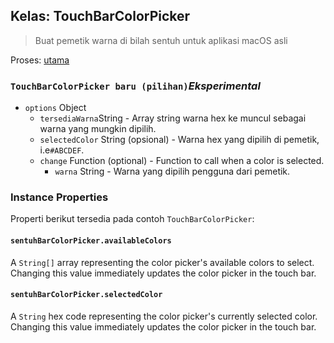 ## Kelas: TouchBarColorPicker

> Buat pemetik warna di bilah sentuh untuk aplikasi macOS asli

Proses: [utama](../tutorial/application-architecture.md#main-and-renderer-processes)

### `TouchBarColorPicker baru (pilihan)`_Eksperimental_

* `options` Object
  * `tersediaWarna`String[](opsional) - Array string warna hex ke muncul sebagai warna yang mungkin dipilih.
  * `selectedColor` String (opsional) - Warna hex yang dipilih di pemetik, i.e`#ABCDEF`.
  * `change` Function (optional) - Function to call when a color is selected.
    * `warna` String - Warna yang dipilih pengguna dari pemetik.

### Instance Properties

Properti berikut tersedia pada contoh `TouchBarColorPicker`:

#### `sentuhBarColorPicker.availableColors`

A `String[]` array representing the color picker's available colors to select. Changing this value immediately updates the color picker in the touch bar.

#### `sentuhBarColorPicker.selectedColor`

A `String` hex code representing the color picker's currently selected color. Changing this value immediately updates the color picker in the touch bar.
